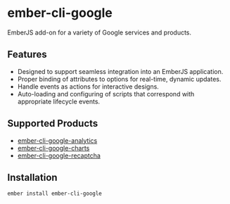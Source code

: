 # ember-cli-google

EmberJS add-on for a variety of Google services and products.

## Features

* Designed to support seamless integration into an EmberJS application.
* Proper binding of attributes to options for real-time, dynamic updates.
* Handle events as actions for interactive designs.
* Auto-loading and configuring of scripts that correspond with appropriate lifecycle events.

## Supported Products 

* [ember-cli-google-analytics](https://github.com/onehilltech/ember-cli-google-analytics)
* [ember-cli-google-charts](https://github.com/onehilltech/ember-cli-google-charts)
* [ember-cli-google-recaptcha](https://github.com/onehilltech/ember-cli-google-recaptcha)

## Installation

    ember install ember-cli-google
    